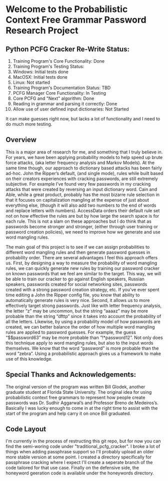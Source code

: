 # Welcome to the Probabilistic Context Free Grammar Password Research Project

## Python PCFG Cracker Re-Write Status:
1. Training Program's Core Functionality: Done
2. Training Program's Testing Status:
  1. Windows: Initial tests done
  2. MacOSX: Initial tests done
  3. Linux: Not started
3. Training Program's Documentation Status: TBD
4. PCFG Manager Core Functionality: In Testing
5. Core PCFG and "Next" algorithm: Done
6. Reading in grammar and parsing it correctly: Done
7. Allow use of user defined input dictionaries: Not Started

It can make guesses right now, but lacks a lot of functionality and I need to do much more testing.


## Overview

This is a major area of research for me, and something that I truly believe in. For years, we have been applying probability models to help speed up brute force attacks, (aka letter frequency analysis and Markov Models). At the same time though, our approach to dictionary based attacks has been fairly ad-hoc. John the Ripper’s default, (and single mode), rules while built based on their creators experiences with cracking passwords, are still extremely subjective. For example I’ve found very few passwords in my cracking attacks that were created by reversing an input dictionary word. Cain and Able, while a great product, probably has the most bizarre rule selection in that it focuses on capitalization mangling at the expense of just about everything else, (though it will also add two numbers to the end of words and replace letters with numbers). AccessData orders their default rule set not on how effective the rules are but by how large the search space is for each rule. This is not a slam on these approaches but I do think that as passwords become stronger and stronger, (either through user training or password creation policies), we need to improve how we generate and use word mangling rules.

The main goal of this project is to see if we can assign probabilities to different word mangling rules and then generate password guesses in probability order. There are several advantages I feel this approach offers us.  First, by designing a way to measure the probability of word mangling rules, we can quickly generate new rules by training our password cracker on known passwords that we feel are similar to the target. This way, we will be able to train our cracker to go against English speakers, Russian speakers, passwords created for social networking sites, passwords created with a strong password creation strategy, etc. If you’ve ever spent time editing a John the Ripper config file, you know that ability to automatically generate rules is very nice. Second, it allows us to more effectively target strong passwords. Just like with letter frequency analysis, the letter “z” may be uncommon, but the string “aaaaz” may be more probable than the string “dfttp” since it takes into account the probability of all the letters. Likewise, by using a probability model of how passwords are created, we can better balance the order of how multiple word mangling rules are applied to password guesses. For example, the guess “$$password63” may be more probable than “!*password12”. Not only does this technique apply to word mangling rules, but also to the input words themselves. We know that the word “password” is more probable than the word “zebra”. Using a probabilistic approach gives us a framework to make use of this knowledge.

## Special Thanks and Acknowledgements:

The original version of the program was written Bill Glodek, another graduate student at Florida State University. The original idea for using probabilistic context free grammars to represent how people create passwords was Dr. Sudhir Aggarwal’s and Professor Breno de Medeiros’s. Basically I was lucky enough to come in at the right time to assist with the start of the program and help carry it on once Bill graduated.


## Code Layout

I'm currently in the process of restructing this git repo, but for now you can find the semi-woring code under "traditional_pcfg_cracker". I broke a lot of things when adding passphrase support so I'll probably upload an older more stable version at some point. I created a directory specifically for passphrase cracking where I expect I'll create a seperate branch of the code tailored for that use case. Finally on the defensive side, the honeyword geeration code is available under the honeywords directory.